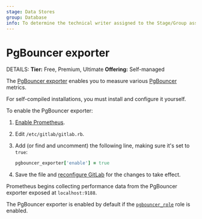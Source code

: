 ```yaml
---
stage: Data Stores
group: Database
info: To determine the technical writer assigned to the Stage/Group associated with this page, see https://handbook.gitlab.com/handbook/product/ux/technical-writing/#assignments
---
```


# PgBouncer exporter

DETAILS:
**Tier:** Free, Premium, Ultimate
**Offering:** Self-managed

The [PgBouncer exporter](https://github.com/prometheus-community/pgbouncer_exporter) enables
you to measure various [PgBouncer](https://www.pgbouncer.org/) metrics.

For self-compiled installations, you must install and configure it yourself.

To enable the PgBouncer exporter:

1. [Enable Prometheus](index.md#configuring-prometheus).
1. Edit `/etc/gitlab/gitlab.rb`.
1. Add (or find and uncomment) the following line, making sure it's set to `true`:

   ```ruby
   pgbouncer_exporter['enable'] = true
   ```

1. Save the file and [reconfigure GitLab](../../restart_gitlab.md#reconfigure-a-linux-package-installation)
   for the changes to take effect.

Prometheus begins collecting performance data from the PgBouncer exporter
exposed at `localhost:9188`.

The PgBouncer exporter is enabled by default if the
[`pgbouncer_role`](https://docs.gitlab.com/omnibus/roles/#postgresql-roles)
role is enabled.
